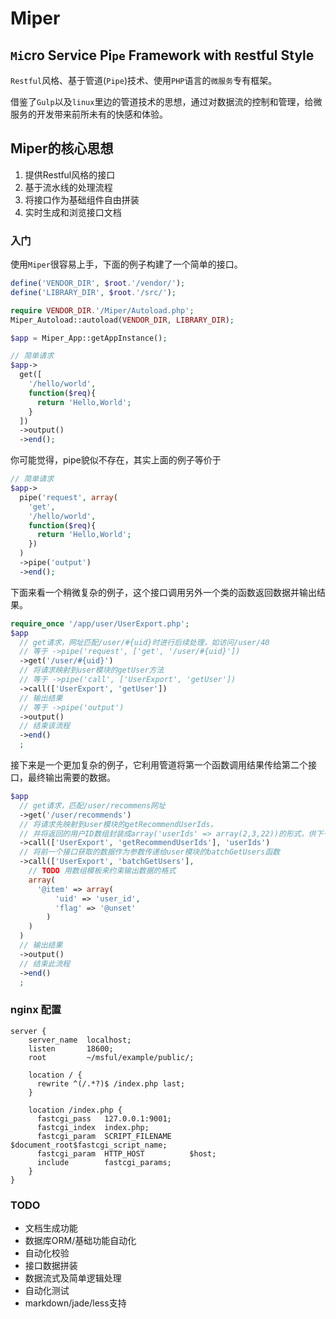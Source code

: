 Miper
=========


## `Mi`cro Service Pi`pe` Framework with `R`estful Style

`Restful`风格、基于管道(`Pipe`)技术、使用`PHP`语言的`微服务`专有框架。

借鉴了`Gulp`以及`linux`里边的管道技术的思想，通过对数据流的控制和管理，给微服务的开发带来前所未有的快感和体验。

## Miper的核心思想

1. 提供Restful风格的接口
2. 基于流水线的处理流程
3. 将接口作为基础组件自由拼装
4. 实时生成和浏览接口文档

### 入门

使用`Miper`很容易上手，下面的例子构建了一个简单的接口。

```php
define('VENDOR_DIR', $root.'/vendor/');
define('LIBRARY_DIR', $root.'/src/');

require VENDOR_DIR.'/Miper/Autoload.php';
Miper_Autoload::autoload(VENDOR_DIR, LIBRARY_DIR);

$app = Miper_App::getAppInstance();

// 简单请求
$app->
  get([
    '/hello/world', 
    function($req){
      return 'Hello,World';
    }
  ])
  ->output()
  ->end();

```

你可能觉得，pipe貌似不存在，其实上面的例子等价于
```php
// 简单请求
$app->
  pipe('request', array(
    'get',
    '/hello/world', 
    function($req){
      return 'Hello,World';
    })
  )
  ->pipe('output')
  ->end();
```

下面来看一个稍微复杂的例子，这个接口调用另外一个类的函数返回数据并输出结果。


```php
require_once '/app/user/UserExport.php';
$app
  // get请求，网址匹配/user/#{uid}时进行后续处理，如访问/user/40
  // 等于 ->pipe('request', ['get', '/user/#{uid}'])
  ->get('/user/#{uid}')  
  // 将请求映射到user模块的getUser方法
  // 等于 ->pipe('call', ['UserExport', 'getUser'])
  ->call(['UserExport', 'getUser'])
  // 输出结果
  // 等于 ->pipe('output')
  ->output()
  // 结束该流程
  ->end()
  ;
```
接下来是一个更加复杂的例子，它利用管道将第一个函数调用结果传给第二个接口，最终输出需要的数据。
```php
$app
  // get请求，匹配/user/recommens网址
  ->get('/user/recommends')
  // 将请求先映射到user模块的getRecommendUserIds，
  // 并将返回的用户ID数组封装成array('userIds' => array(2,3,22))的形式，供下一个接口使用
  ->call(['UserExport', 'getRecommendUserIds'], 'userIds')
  // 将前一个接口获取的数据作为参数传递给user模块的batchGetUsers函数
  ->call(['UserExport', 'batchGetUsers'],
    // TODO 用数组模板来约束输出数据的格式
    array(
      '@item' => array(
          'uid' => 'user_id',
          'flag' => '@unset'
        )
    )
  )
  // 输出结果
  ->output()
  // 结束此流程
  ->end()
  ;

```

### nginx 配置
```nginx
server {
    server_name  localhost;
    listen       18600;
    root         ~/msful/example/public/;

    location / { 
      rewrite ^(/.*?)$ /index.php last;
    }   

    location /index.php {
      fastcgi_pass   127.0.0.1:9001;
      fastcgi_index  index.php;
      fastcgi_param  SCRIPT_FILENAME    $document_root$fastcgi_script_name;
      fastcgi_param  HTTP_HOST          $host;
      include        fastcgi_params;
    }   
}

```

### TODO

* 文档生成功能
* 数据库ORM/基础功能自动化
* 自动化校验
* 接口数据拼装
* 数据流式及简单逻辑处理
* 自动化测试
* markdown/jade/less支持
